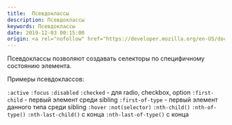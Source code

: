 ```yaml
---
title:  Псевдоклассы
description: Псевдоклассы
keywords: Псевдоклассы
date: 2019-12-03 00:15:00
origin: <a rel="nofollow" href="https://developer.mozilla.org/en-US/docs/Web/CSS/Pseudo-classes" target="_blank">MDN</a>
---
```


Псевдоклассы позволяют создавать селекторы по специфичному состоянию элемента.

Примеры псевдоклассов:

```:active```
```:focus```
```:disabled```
```:checked``` - для radio, checkbox, option
```:first-child``` - первый элемент среди sibling
```:first-of-type``` - первый элемент данного типа среди sibling
```:hover```
```:not(selector)```
```:nth-child()```
```:nth-of-type()```
```:nth-last-child()``` с конца
```:nth-last-of-type()``` с конца